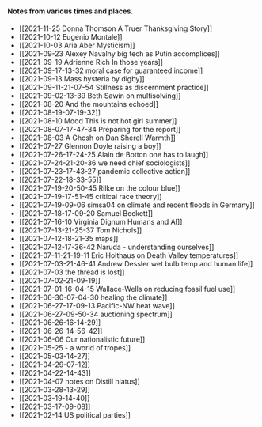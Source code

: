 #### Notes from various times and places.

- [[2021-11-25 Donna Thomson A Truer Thanksgiving Story]]
- [[2021-10-12 Eugenio Montale]]
- [[2021-10-03 Aria Aber Mysticism]]
- [[2021-09-23 Alexey Navalny big tech as Putin accomplices]]
- [[2021-09-19 Adrienne Rich In those years]]
- [[2021-09-17-13-32 moral case for guaranteed income]]
- [[2021-09-13 Mass hysteria by digby]]
- [[2021-09-11-21-07-54 Stillness as discernment practice]]
- [[2021-09-02-13-39 Beth Sawin on multisolving]]
- [[2021-08-20 And the mountains echoed]]
- [[2021-08-19-07-19-32]]
- [[2021-08-10 Mood This is not hot girl summer]]
- [[2021-08-07-17-47-34 Preparing for the report]]
- [[2021-08-03 A Ghosh on Dan Sherell Warmth]]
- [[2021-07-27 Glennon Doyle raising a boy]]
- [[2021-07-26-17-24-25 Alain de Botton one has to laugh]]
- [[2021-07-24-21-20-36 we need chief sociologists]]
- [[2021-07-23-17-43-27 pandemic collective action]]
- [[2021-07-22-18-33-55]]
- [[2021-07-19-20-50-45 Rilke on the colour blue]]
- [[2021-07-19-17-51-45 critical race theory]]
- [[2021-07-19-09-06 simsa04 on climate and recent floods in Germany]]
- [[2021-07-18-17-09-20 Samuel Beckett]]
- [[2021-07-16-10 Virginia Dignum Humans and AI]]
- [[2021-07-13-21-25-37 Tom Nichols]]
- [[2021-07-12-18-21-35 maps]]
- [[2021-07-12-17-36-42 Naruda - understanding ourselves]]
- [[2021-07-11-21-19-11 Eric Holthaus on Death Valley temperatures]]
- [[2021-07-03-21-46-41 Andrew Dessler wet bulb temp and human life]]
- [[2021-07-03 the thread is lost]]
- [[2021-07-02-21-09-19]]
- [[2021-07-01-16-04-15 Wallace-Wells on reducing fossil fuel use]]
- [[2021-06-30-07-04-30 healing the climate]]
- [[2021-06-27-17-09-13 Pacific-NW heat wave]]
- [[2021-06-27-09-50-34 auctioning spectrum]]
- [[2021-06-26-16-14-29]]
- [[2021-06-26-14-56-42]]
- [[2021-06-06 Our nationalistic future]]
- [[2021-05-25 - a world of tropes]]
- [[2021-05-03-14-27]]
- [[2021-04-29-07-12]]
- [[2021-04-22-14-43]]
- [[2021-04-07 notes on Distill hiatus]]
- [[2021-03-28-13-29]]
- [[2021-03-19-14-40]]
- [[2021-03-17-09-08]]
- [[2021-02-14 US political parties]]
